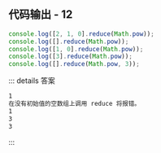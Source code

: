 ## 代码输出 - 12

```js
console.log([2, 1, 0].reduce(Math.pow));
console.log([].reduce(Math.pow));
console.log([1, 0].reduce(Math.pow));
console.log([3].reduce(Math.pow));
console.log([].reduce(Math.pow, 3));
```

::: details 答案

```txt
1
在没有初始值的空数组上调用 reduce 将报错。
1
3
3
```

:::

